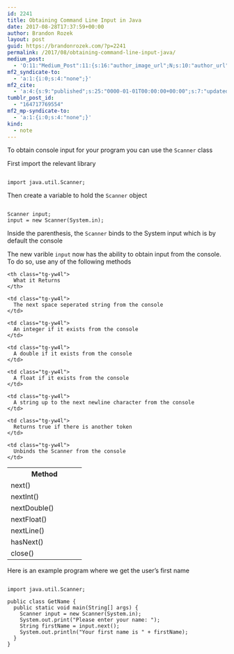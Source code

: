 ```yaml
---
id: 2241
title: Obtaining Command Line Input in Java
date: 2017-08-28T17:37:59+00:00
author: Brandon Rozek
layout: post
guid: https://brandonrozek.com/?p=2241
permalink: /2017/08/obtaining-command-line-input-java/
medium_post:
  - 'O:11:"Medium_Post":11:{s:16:"author_image_url";N;s:10:"author_url";N;s:11:"byline_name";N;s:12:"byline_email";N;s:10:"cross_link";N;s:2:"id";N;s:21:"follower_notification";N;s:7:"license";N;s:14:"publication_id";N;s:6:"status";N;s:3:"url";N;}'
mf2_syndicate-to:
  - 'a:1:{i:0;s:4:"none";}'
mf2_cite:
  - 'a:4:{s:9:"published";s:25:"0000-01-01T00:00:00+00:00";s:7:"updated";s:25:"0000-01-01T00:00:00+00:00";s:8:"category";a:1:{i:0;s:0:"";}s:6:"author";a:0:{}}'
tumblr_post_id:
  - "164717769554"
mf2_mp-syndicate-to:
  - 'a:1:{i:0;s:4:"none";}'
kind:
  - note
---
```

To obtain console input for your program you can use the <code class="language-java">Scanner</code> class

First import the relevant library

<pre class="language-java"><code class="language-java">
import java.util.Scanner;
</code></pre>

Then create a variable to hold the <code class="language-java">Scanner</code> object

<pre class="language-java"><code class="language-java">
Scanner input;
input = new Scanner(System.in);
</code></pre>

Inside the parenthesis, the <code class="language-java">Scanner</code> binds to the System input which is by default the console

The new varible <code class="language-java">input</code> now has the ability to obtain input from the console. To do so, use any of the following methods

<table class="tg">
  <tr>
    <th class="tg-yw4l">
      Method
    </th>
    
    <th class="tg-yw4l">
      What it Returns
    </th>
  </tr>
  
  <tr>
    <td class="tg-yw4l">
      next()
    </td>
    
    <td class="tg-yw4l">
      The next space seperated string from the console
    </td>
  </tr>
  
  <tr>
    <td class="tg-yw4l">
      nextInt()
    </td>
    
    <td class="tg-yw4l">
      An integer if it exists from the console
    </td>
  </tr>
  
  <tr>
    <td class="tg-yw4l">
      nextDouble()             
    </td>
    
    <td class="tg-yw4l">
      A double if it exists from the console
    </td>
  </tr>
  
  <tr>
    <td class="tg-yw4l">
      nextFloat()
    </td>
    
    <td class="tg-yw4l">
      A float if it exists from the console
    </td>
  </tr>
  
  <tr>
    <td class="tg-yw4l">
      nextLine()
    </td>
    
    <td class="tg-yw4l">
      A string up to the next newline character from the console
    </td>
  </tr>
  
  <tr>
    <td class="tg-yw4l">
      hasNext()
    </td>
    
    <td class="tg-yw4l">
      Returns true if there is another token
    </td>
  </tr>
  
  <tr>
    <td class="tg-yw4l">
      close()
    </td>
    
    <td class="tg-yw4l">
      Unbinds the Scanner from the console
    </td>
  </tr>
</table>

Here is an example program where we get the user&#8217;s first name

<pre class="language-java"><code class="language-java">
import java.util.Scanner;

public class GetName {
  public static void main(String[] args) {
    Scanner input = new Scanner(System.in);
    System.out.print("Please enter your name: ");
    String firstName = input.next();
    System.out.println("Your first name is " + firstName); 
  }
}
</code></pre>